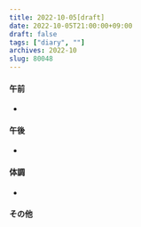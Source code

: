 ```yaml
---
title: 2022-10-05[draft]
date: 2022-10-05T21:00:00+09:00
draft: false
tags: ["diary", ""]
archives: 2022-10
slug: 80048
---
```

#### 午前
- 
#### 午後
- 
#### 体調
- 
#### その他